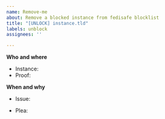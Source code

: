 ```yaml
---
name: Remove-me
about: Remove a blocked instance from fedisafe blocklist
title: "[UNLOCK] instance.tld"
labels: unblock
assignees: ''

---
```


**Who and where**
<!-- Name your instance and a proof you're this instance admin. -->
<!-- A simple toot from an admin account listed in either the about page or an admin tag in user profile (if available on your instance type) is fine -->
* Instance: 
* Proof: 

**When and why**
<!-- Use the search in repository to find the issue related to your instance and put it here -->
* Issue: 
<!--  Explain why we should remove you from our blocklist. -->
<!-- Anything is fine, from promises to technical notes or deleted instance notice -->
<!-- Please note that unblock may take up to two months depending on it's list-->
* Plea:
